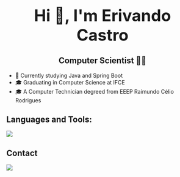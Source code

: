 <div align="center">

<h1 style="font-size: 3em;">Hi 👋, I'm Erivando Castro</h1>

## Computer Scientist 🧑‍💻


</div>

- 🌱 Currently studying Java and Spring Boot  
- 🎓 Graduating in Computer Science at IFCE  
- 🎓 A Computer Technician degreed from EEEP Raimundo Célio Rodrigues
  

## Languages and Tools:
<a href="https://skillicons.dev">
    <img src="https://skillicons.dev/icons?i=java,spring,js,html,css,py,c,mysql" />
</a>

## Contact
<a href="mailto:erivandocb@gmail.com">
    <img src="https://skillicons.dev/icons?i=gmail" />
</a>



